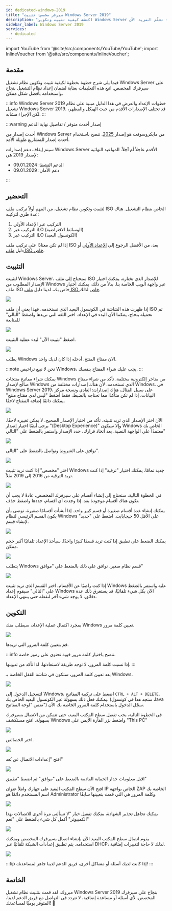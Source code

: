 ```yaml
---
id: dedicated-windows-2019
title: "سيرفر مخصص: تثبيت Windows Server 2019"
description: "اكتشف كيفية تثبيت وتكوين Windows Server على سيرفرك المخصص لأداء وأمان مثالي → تعلّم المزيد الآن"
sidebar_label: Windows Server 2019
services:
  - dedicated
---
```


import YouTube from '@site/src/components/YouTube/YouTube';
import InlineVoucher from '@site/src/components/InlineVoucher';

## مقدمة
فيما يلي شرح خطوة بخطوة لكيفية تثبيت وتكوين نظام تشغيل Windows Server على سيرفرك المخصص. اتبع هذه التعليمات بعناية لضمان إعداد نظام التشغيل بنجاح واستخدامه بأفضل شكل ممكن.

:::info Windows Server 2019
خطوات الإعداد والعرض في هذا الدليل مبنية على نظام تشغيل Windows Server 2019. قد تختلف الإصدارات الأقدم من حيث الهيكل والمظهر، لكن الإجراء مشابه.
:::

:::warning إصدار أحدث متوفر / تفاصيل نهاية الدعم

أحدث إصدار من Windows Server من مايكروسوفت هو إصدار [2025](dedicated-windows.md). ننصح باستخدام أحدث إصدار للمشاريع طويلة الأمد.

سيتم إيقاف دعم إصدارات Windows Server الأقدم عاجلاً أم آجلاً. المواعيد النهائية لإصدار 2019 هي:

- الدعم النشط: 09.01.2024
- دعم الأمان: 09.01.2029

:::

<InlineVoucher />

## التحضير
لتثبيت وتكوين نظام تشغيل، من المهم أولاً تركيب ملف ISO الخاص بنظام التشغيل. هناك عدة طرق لتركيبه:

1. التركيب عبر الإعداد الأولي
2. التركيب عبر iLO (الوسائط الافتراضية)
3. التركيب عبر iLO (الكونسول البعيد)

إذا لم تكن معتادًا على تركيب ملف ISO بعد، من الأفضل الرجوع إلى [الإعداد الأولي](dedicated-setup.md) أو دليل [ملف ISO خاص](dedicated-iso.md).

## التثبيت
لتثبيت Windows Server، ستحتاج إلى ملف ISO للإصدار الذي تختاره، يمكنك اختيار الإصدار المطلوب من Windows عبر واجهة الويب الخاصة بنا. بدلاً من ذلك، يمكنك اختيار ملف ISO خاص بك، لدينا دليل [ملف ISO خاص](dedicated-iso.md) لذلك.

![](https://screensaver01.zap-hosting.com/index.php/s/DDNsa9zjbXng9Z6/preview)

إذا ظهرت هذه الشاشة في الكونسول البعيد الذي تستخدمه، فهذا يعني أن ملف ISO تم تحميله بنجاح، يمكننا الآن البدء في الإعداد.
اختر اللغة التي تريدها واضغط "التالي" للمتابعة

![](https://screensaver01.zap-hosting.com/index.php/s/iyjwCCSmjPqiDMt/preview)

اضغط "تثبيت الآن" لبدء عملية التثبيت.

![](https://screensaver01.zap-hosting.com/index.php/s/y8rXwXfrnRRD9fZ/preview)

يطلب Windows الآن مفتاح المنتج. أدخله إذا كان لديك واحد.

:::note
نحن لا نبيع تراخيص Windows، يجب عليك شراء المفتاح بنفسك.
:::

يمكنك شراء مفاتيح منتجات Windows من متاجر إلكترونية مختلفة، تأكد من شراء مفتاح صالح لإصدار Windows الذي تستخدمه، لأن هناك إصدارات مختلفة من Windows.
في Windows Server 2019، على سبيل المثال، هناك إصداران: العادي ونسخة مركز البيانات.
إذا لم تكن متأكدًا مما تحتاجه بالضبط، فقط اضغط "ليس لدي مفتاح منتج" يمكنك دائمًا إضافة المفتاح لاحقًا.

![](https://screensaver01.zap-hosting.com/index.php/s/jH5dYQBq7FtT2SL/preview)

الآن اختر الإصدار الذي تريد تثبيته.
تأكد من اختيار الإصدار الصحيح، لا يمكن تغييره لاحقًا.
يرجى أيضًا اختيار إصدار "(Desktop Experience)" وإلا سيكون Windows الخاص بك معتمدًا على الواجهة النصية.
بعد اتخاذ قرارك، حدد الإصدار واستمر بالضغط على "التالي"

![](https://screensaver01.zap-hosting.com/index.php/s/9GRPiS3JpFPyJYk/preview)

نوافق على الشروط ونواصل بالضغط على "التالي".

![](https://screensaver01.zap-hosting.com/index.php/s/Bbfj7R2RdkNkMzq/preview)

اختر "مخصص" إذا كنت تريد تثبيت Windows جديد تمامًا. يمكنك اختيار "ترقية" إذا كنت تريد الترقية من 2016 إلى 2019 مثلاً.

![](https://screensaver01.zap-hosting.com/index.php/s/8zkx8grPTCSgprQ/preview)

في الخطوة التالية، ستحتاج إلى إنشاء أقسام على سيرفرك المخصص، عادةً لا يجب أن تكون هناك أقسام موجودة بعد. إذا وجدت أي أقسام، حددها واضغط حذف.

يمكنك إنشاء عدة أقسام صغيرة أو قسم كبير واحد. إذا أنشأت أقسامًا صغيرة، نوصي بأن يكون القسم الرئيسي لنظام Windows على الأقل 50 جيجابايت.
اضغط على "جديد" لإنشاء قسم.

![](https://screensaver01.zap-hosting.com/index.php/s/GtBxwdETkNeSGcT/preview)

يمكنك الضغط على تطبيق إذا كنت تريد قسمًا كبيرًا واحدًا. سيأخذ الإعداد تلقائيًا أكبر حجم ممكن.

![](https://screensaver01.zap-hosting.com/index.php/s/xWr3ySfyGdYbxKt/preview)

يتطلب Windows قسم نظام صغير، نوافق على ذلك بالضغط على "موافق"

![](https://screensaver01.zap-hosting.com/index.php/s/B2JPRH3pYRt323x/preview)

إذا كنت راضيًا عن الأقسام، اختر القسم الذي تريد تثبيت Windows عليه واستمر بالضغط على "التالي"
سيقوم إعداد Windows الآن بكل شيء تلقائيًا، قد يستغرق ذلك عدة دقائق.
لا يوجد شيء آخر لتفعله حتى ينتهي الإعداد.

## التكوين

بمجرد اكتمال عملية الإعداد، سيطلب منك Windows تعيين كلمة مرور.

![](https://screensaver01.zap-hosting.com/index.php/s/Zmn6zJyPWAM5MHG/preview)

قم بتعيين كلمة المرور التي تريدها.

:::info
ننصح باختيار كلمة مرور قوية تحتوي على رموز خاصة.

إذا نسيت كلمة المرور، لا توجد طريقة لاستعادتها، لذا تأكد من تدوينها.
:::

بعد تعيين كلمة المرور، ستكون في شاشة القفل الخاصة بـ Windows.

![](https://screensaver01.zap-hosting.com/index.php/s/ddxASYsjNgwHX5i/preview)

لتسجيل الدخول إلى Windows، اضغط على تركيبة المفاتيح `CTRL + ALT + DELETE`. يمكنك فعل ذلك بسهولة عبر الكونسول البعيد الخاص بك.
(ستجد هذا في كونسول Java ضمن "لوحة المفاتيح")
سجّل الدخول باستخدام كلمة المرور الخاصة بك الآن.

في الخطوة التالية، يجب تفعيل سطح المكتب البعيد، حتى تتمكن من الاتصال بسيرفرك بسهولة.
افتح مستكشف Windows واضغط بزر الفأرة الأيمن على "This PC"

![](https://screensaver01.zap-hosting.com/index.php/s/HSnnXftNbXNYjq6/preview)

اختر الخصائص.

![](https://screensaver01.zap-hosting.com/index.php/s/g2CFHpdrZ3E8g29/preview)

افتح "إعدادات الاتصال عن بُعد"

![](https://screensaver01.zap-hosting.com/index.php/s/e8Q4rixGtBZZH35/preview)

اقبل معلومات جدار الحماية القادمة بالضغط على "موافق" ثم اضغط "تطبيق"

افتح الآن سطح المكتب البعيد على جهازك واملأ عنوان IP الخاص بواجهة ZAP الخاصة بك
اسم المستخدم دائمًا هو Administrator وكلمة المرور هي التي قمت بتعيينها سابقًا.

![](https://screensaver01.zap-hosting.com/index.php/s/w97g9aDrpM8EjpA/preview)

يمكنك تجاهل تحذير الشهادة، يمكنك تفعيل خيار "لا تسألني مرة أخرى للاتصالات بهذا الكمبيوتر"
أكمل كل شيء بالضغط على "نعم"

![](https://screensaver01.zap-hosting.com/index.php/s/SqqCdBZRYysz8yj/preview)

يقوم اتصال سطح المكتب البعيد الآن بإنشاء اتصال بسيرفرك المخصص ويمكنك استخدامه.
يتم تطبيق إعدادات الشبكة تلقائيًا عبر DHCP، لذلك لا حاجة لتغييرات إضافية.

![](https://screensaver01.zap-hosting.com/index.php/s/9BEEiFAtJ2jCoCk/preview)

:::tip
إذا كانت لديك أسئلة أو مشاكل أخرى، فريق الدعم لدينا جاهز لمساعدتك!
:::

## الخاتمة
مبروك، لقد قمت بتثبيت نظام تشغيل Windows Server 2019 بنجاح على سيرفرك المخصص. لأي أسئلة أو مساعدة إضافية، لا تتردد في التواصل مع فريق الدعم لدينا، المتوفر يوميًا لمساعدتك! 🙂

<InlineVoucher />